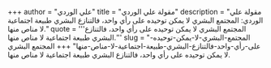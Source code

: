 +++
author = "علي الوردي"
title = "مقولة علي الوردي"
description = "مقولة علي الوردي: المجتمع البشري لا يمكن توحيده على رأي واحد، فالتنازع البشري طبيعة اجتماعية لا مناص منها."
quote = '''المجتمع البشري لا يمكن توحيده على رأي واحد، فالتنازع البشري طبيعة اجتماعية لا مناص منها.''' 
slug = "المجتمع-البشري-لا-يمكن-توحيده-على-رأي-واحد-فالتنازع-البشري-طبيعة-اجتماعية-لا-مناص-منها"
+++
المجتمع البشري لا يمكن توحيده على رأي واحد، فالتنازع البشري طبيعة اجتماعية لا مناص منها.
